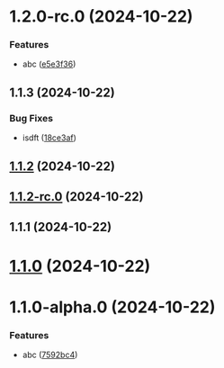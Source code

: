 

# 1.2.0-rc.0 (2024-10-22)


### Features

* abc ([e5e3f36](https://github.com/Biplav-05/dotnet_sdk_test/commit/e5e3f36274e4971a59a88c8aa237a5c25d41a02e))

## 1.1.3 (2024-10-22)


### Bug Fixes

* isdft ([18ce3af](https://github.com/Biplav-05/dotnet_sdk_test/commit/18ce3afb59891a959dcf1a238206201571d23cdd))

## [1.1.2](https://github.com/Biplav-05/dotnet_sdk_test/compare/V1.1.2-rc.0...V1.1.2) (2024-10-22)

## [1.1.2-rc.0](https://github.com/Biplav-05/dotnet_sdk_test/compare/V1.1.1...V1.1.2-rc.0) (2024-10-22)

## 1.1.1 (2024-10-22)

# [1.1.0](https://github.com/Biplav-05/dotnet_sdk_test/compare/V1.1.0-alpha.0...V1.1.0) (2024-10-22)

# 1.1.0-alpha.0 (2024-10-22)


### Features

* abc ([7592bc4](https://github.com/Biplav-05/dotnet_sdk_test/commit/7592bc4782072c0abeea4653b3c69c8953310180))
